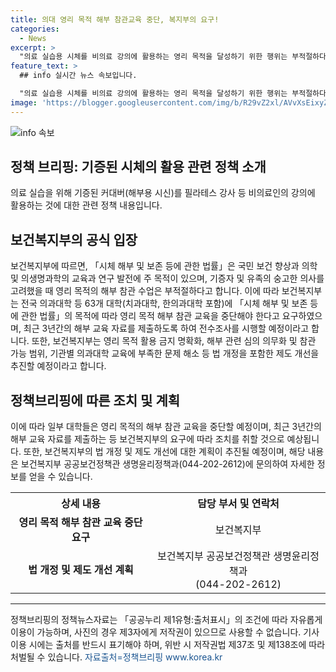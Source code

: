 ```yaml
---
title: 의대 영리 목적 해부 참관교육 중단, 복지부의 요구!
categories:
  - News
excerpt: >
  "의료 실습용 시체를 비의료 강의에 활용하는 영리 목적을 달성하기 위한 행위는 부적절하다는 보건복지부의 입장에서, 전국 63개 대학에게 해당 교육 중단을 요구했으며, 최근 3년간의 자료 제출과 전수조사를 통해 관련 정책을 강화할 예정이다. 또한, 영리 목적 활용 금지 명확화와 제도 개선 등의 방안을 추진하고 있다. 자세한 내용은 보건복지부 공공보건정책관 생명윤리정책과에 문의 바랍니다."
feature_text: >
  ## info 실시간 뉴스 속보입니다.

  "의료 실습용 시체를 비의료 강의에 활용하는 영리 목적을 달성하기 위한 행위는 부적절하다는 보건복지부의 입장에서, 전국 63개 대학에게 해당 교육 중단을 요구했으며, 최근 3년간의 자료 제출과 전수조사를 통해 관련 정책을 강화할 예정이다. 또한, 영리 목적 활용 금지 명확화와 제도 개선 등의 방안을 추진하고 있다. 자세한 내용은 보건복지부 공공보건정책관 생명윤리정책과에 문의 바랍니다."
image: 'https://blogger.googleusercontent.com/img/b/R29vZ2xl/AVvXsEixyZcFfHzMRdzZMjFBmAUKJYCLCGyLL1o632UiGVXcaFdKo_bkvkuCioo0uUKlGfBVcT3P84aROyZIXSBEx3Aw5nCQ3pTgDom1WDC4m8eifvWiAmWEEVb4x6G_l8C0QH225ldMjyaFvpxGEBGNO37VmDTDMHGhJPq73UglMfDca1-0aw/s1600/blogspot.png'
---
```


<p><img src="https://blogger.googleusercontent.com/img/b/R29vZ2xl/AVvXsEixyZcFfHzMRdzZMjFBmAUKJYCLCGyLL1o632UiGVXcaFdKo_bkvkuCioo0uUKlGfBVcT3P84aROyZIXSBEx3Aw5nCQ3pTgDom1WDC4m8eifvWiAmWEEVb4x6G_l8C0QH225ldMjyaFvpxGEBGNO37VmDTDMHGhJPq73UglMfDca1-0aw/s1600/blogspot.png" alt="info 속보" /></p>

<h2 data-ke-size="size26">정책 브리핑: 기증된 시체의 활용 관련 정책 소개</h2>

<p data-ke-size="size16">의료 실습을 위해 기증된 커대버(해부용 시신)를 필라테스 강사 등 비의료인의 강의에 활용하는 것에 대한 관련 정책 내용입니다.</p>

<h2>보건복지부의 공식 입장</h2>

<p data-ke-size="size16">보건복지부에 따르면, 「시체 해부 및 보존 등에 관한 법률」은 국민 보건 향상과 의학 및 의생명과학의 교육과 연구 발전에 주 목적이 있으며, 기증자 및 유족의 숭고한 의사를 고려했을 때 영리 목적의 해부 참관 수업은 부적절하다고 합니다. 이에 따라 보건복지부는 전국 의과대학 등 63개 대학(치과대학, 한의과대학 포함)에 「시체 해부 및 보존 등에 관한 법률」의 목적에 따라 영리 목적 해부 참관 교육을 중단해야 한다고 요구하였으며, 최근 3년간의 해부 교육 자료를 제출하도록 하여 전수조사를 시행할 예정이라고 합니다. 또한, 보건복지부는 영리 목적 활용 금지 명확화, 해부 관련 심의 의무화 및 참관 가능 범위, 기관별 의과대학 교육에 부족한 문제 해소 등 법 개정을 포함한 제도 개선을 추진할 예정이라고 합니다.</p>

<h2>정책브리핑에 따른 조치 및 계획</h2>

<p data-ke-size="size16">이에 따라 일부 대학들은 영리 목적의 해부 참관 교육을 중단할 예정이며, 최근 3년간의 해부 교육 자료를 제출하는 등 보건복지부의 요구에 따라 조치를 취할 것으로 예상됩니다. 또한, 보건복지부의 법 개정 및 제도 개선에 대한 계획이 추진될 예정이며, 해당 내용은 보건복지부 공공보건정책관 생명윤리정책과(044-202-2612)에 문의하여 자세한 정보를 얻을 수 있습니다.</p>

<table>
    <tr>
        <th>상세 내용</th>
        <th>담당 부서 및 연락처</th>
    </tr>
    <tr>
        <td style="text-align: center; height: 17px;"><b>영리 목적 해부 참관 교육 중단 요구</b></td>
        <td style="text-align: center; height: 17px;">보건복지부</td>
    </tr>
    <tr>
        <td style="text-align: center; height: 17px;"><b>법 개정 및 제도 개선 계획</b></td>
        <td style="text-align: center; height: 17px;">보건복지부 공공보건정책관 생명윤리정책과<br> (044-202-2612)</td>
    </tr>
</table>

<hr>

<p data-ke-size="size16">정책브리핑의 정책뉴스자료는 「공공누리 제1유형:출처표시」의 조건에 따라 자유롭게 이용이 가능하며, 사진의 경우 제3자에게 저작권이 있으므로 사용할 수 없습니다. 기사 이용 시에는 출처를 반드시 표기해야 하며, 위반 시 저작권법 제37조 및 제138조에 따라 처벌될 수 있습니다. <span style="color: #1a5490;">자료출처=정책브리핑 www.korea.kr</span></p>

